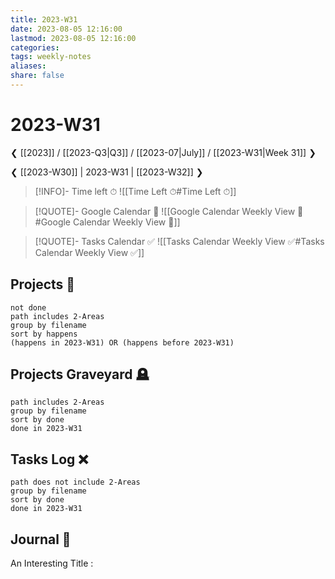 ```yaml
---
title: 2023-W31
date: 2023-08-05 12:16:00
lastmod: 2023-08-05 12:16:00
categories: 
tags: weekly-notes
aliases: 
share: false 
---
```


# 2023-W31

❮ [[2023]] / [[2023-Q3|Q3]] / [[2023-07|July]] / [[2023-W31|Week 31]] ❯

❮ [[2023-W30]] | 2023-W31 | [[2023-W32]] ❯

> [!INFO]- Time left ⏱
> ![[Time Left ⏱#Time Left ⏱]]

> [!QUOTE]- Google Calendar 📅
> ![[Google Calendar Weekly View 📅#Google Calendar Weekly View 📅]]

> [!QUOTE]- Tasks Calendar ✅
> ![[Tasks Calendar Weekly View ✅#Tasks Calendar Weekly View ✅]]

## Projects 🎯

```tasks
not done
path includes 2-Areas
group by filename
sort by happens
(happens in 2023-W31) OR (happens before 2023-W31)
```

## Projects Graveyard 🪦

```tasks
path includes 2-Areas
group by filename
sort by done
done in 2023-W31
```

## Tasks Log ❌

```tasks
path does not include 2-Areas
group by filename
sort by done
done in 2023-W31
```

## Journal 📔

An Interesting Title : 

